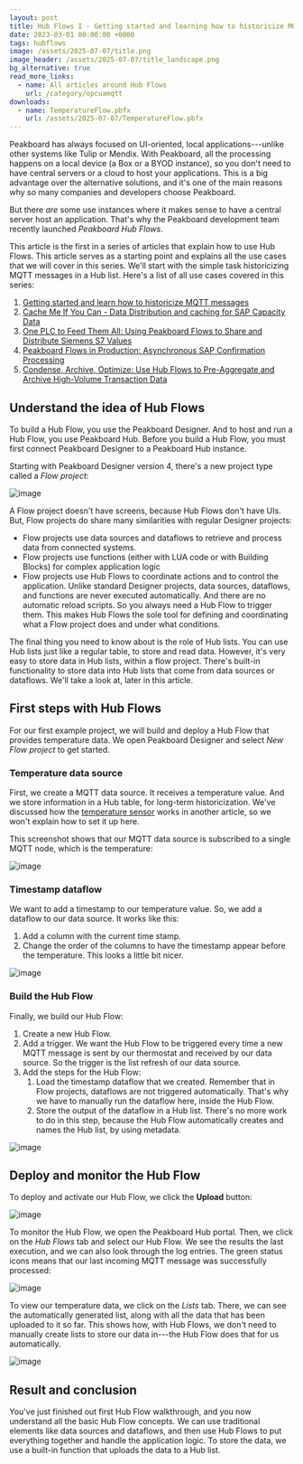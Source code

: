 ```yaml
---
layout: post
title: Hub Flows I - Getting started and learning how to historicize MQTT messages
date: 2023-03-01 00:00:00 +0000
tags: hubflows
image: /assets/2025-07-07/title.png
image_header: /assets/2025-07-07/title_landscape.png
bg_alternative: true
read_more_links:
  - name: All articles around Hub Flows
    url: /category/opcuamqtt
downloads:
  - name: TemperatureFlow.pbfx
    url: /assets/2025-07-07/TemperatureFlow.pbfx
---
```

Peakboard has always focused on UI-oriented, local applications---unlike other systems like Tulip or Mendix. With Peakboard, all the processing happens on a local device (a Box or a BYOD instance), so you don't need to have central servers or a cloud to host your applications. This is a big advantage over the alternative solutions, and it's one of the main reasons why so many companies and developers choose Peakboard.

But there *are* some use instances where it makes sense to have a central server host an application. That's why the Peakboard development team recently launched *Peakboard Hub Flows*. 

This article is the first in a series of articles that explain how to use Hub Flows. This article serves as a starting point and explains all the use cases that we will cover in this series. We'll start with the simple task historicizing MQTT messages in a Hub list. Here's a list of all use cases covered in this series:

1. [Getting started and learn how to historicize MQTT messages](/Hub-FLows-I-Getting-started-and-learn-how-to-historize-MQTT-messages.html)
2. [Cache Me If You Can - Data Distribution and caching for SAP Capacity Data](/Hub-Flows-II-Cache-Me-If-You-Can-Data-Distribution-for-SAP-Capacity-Data.html)
3. [One PLC to Feed Them All: Using Peakboard Flows to Share and Distribute Siemens S7 Values](/Hub-Flows-III-One-PLC-to-Feed-Them-All-Using-Peakboard-Flows-to-Share-and-distribute-Siemens-S7-Values.html)
4. [Peakboard Flows in Production: Asynchronous SAP Confirmation Processing](/Hub-Flows-IV-Peakboard-Flows-in-Production-Asynchronous-SAP-Confirmation-Processing.html)
5. [Condense, Archive, Optimize: Use Hub Flows to Pre-Aggregate and Archive High-Volume Transaction Data](/Hub-Flows-V-Condense,-Archive-Optimize-Use-Hub-Flows-to-Pre-Aggregate-and-Archive-High-Volume-Transaction-Data.html)

## Understand the idea of Hub Flows

To build a Hub Flow, you use the Peakboard Designer. And to host and run a Hub Flow, you use Peakboard Hub. Before you build a Hub Flow, you must first connect Peakboard Designer to a Peakboard Hub instance.

Starting with Peakboard Designer version 4, there's a new project type called a *Flow project*:

![image](/assets/2025-07-07/005.png)

A Flow project doesn't have screens, because Hub Flows don't have UIs. But, Flow projects do share many similarities with regular Designer projects:
* Flow projects use data sources and dataflows to retrieve and process data from connected systems.
* Flow projects use functions (either with LUA code or with Building Blocks) for complex application logic
* Flow projects use Hub Flows to coordinate actions and to control the application. Unlike standard Designer projects, data sources, dataflows, and functions are never executed automatically. And there are no automatic reload scripts. So you always need a Hub Flow to trigger them. This makes Hub Flows the sole tool for defining and coordinating what a Flow project does and under what conditions.

The final thing you need to know about is the role of Hub lists. You can use Hub lists just like a regular table, to store and read data. However, it's very easy to store data in Hub lists, within a flow project. There's built-in functionality to store data into Hub lists that come from data sources or dataflows. We'll take a look at, later in this article. 

## First steps with Hub Flows

For our first example project, we will build and deploy a Hub Flow that provides temperature data. We open Peakboard Designer and select *New Flow project* to get started.

### Temperature data source

First, we create a MQTT data source. It receives a temperature value. And we store information in a Hub table, for long-term historicization. We've discussed how the [temperature sensor](/Peakboard-Meets-Shelly-Building-a-Smart-Dashboard-for-Tracking-Temperature-and-Humidity.html) works in another article, so we won't explain how to set it up here.

This screenshot shows that our MQTT data source is subscribed to a single MQTT node, which is the temperature:

![image](/assets/2025-07-07/010.png)

### Timestamp dataflow

We want to add a timestamp to our temperature value. So, we add a dataflow to our data source. It works like this:
1. Add a column with the current time stamp.
2. Change the order of the columns to have the timestamp appear before the temperature. This looks a little bit nicer.

![image](/assets/2025-07-07/020.png)

### Build the Hub Flow

Finally, we build our Hub Flow:
1. Create a new Hub Flow.
2. Add a trigger. We want the Hub Flow to be triggered every time a new MQTT message is sent by our thermostat and received by our data source. So the trigger is the list refresh of our data source.
3. Add the steps for the Hub Flow:
    1. Load the timestamp dataflow that we created. Remember that in Flow projects, dataflows are not triggered automatically. That's why we have to manually run the dataflow here, inside the Hub Flow.
    2. Store the output of the dataflow in a Hub list. There's no more work to do in this step, because the Hub Flow automatically creates and names the Hub list, by using metadata.

![image](/assets/2025-07-07/030.png)

## Deploy and monitor the Hub Flow

To deploy and activate our Hub Flow, we click the **Upload** button:

![image](/assets/2025-07-07/040.png)

To monitor the Hub Flow, we open the Peakboard Hub portal. Then, we click on the *Hub Flows* tab and select our Hub Flow. We see the results the last execution, and we can also look through the log entries. The green status icons means that our last incoming MQTT message was successfully processed:

![image](/assets/2025-07-07/050.png)

To view our temperature data, we click on the *Lists* tab. There, we can see the automatically generated list, along with all the data that has been uploaded to it so far. This shows how, with Hub Flows, we don't need to manually create lists to store our data in---the Hub Flow does that for us automatically.

![image](/assets/2025-07-07/060.png)

## Result and conclusion

You've just finished out first Hub Flow walkthrough, and you now understand all the basic Hub Flow concepts. We can use traditional elements like data sources and dataflows, and then use Hub Flows to put everything together and handle the application logic. To store the data, we use a built-in function that uploads the data to a Hub list.

